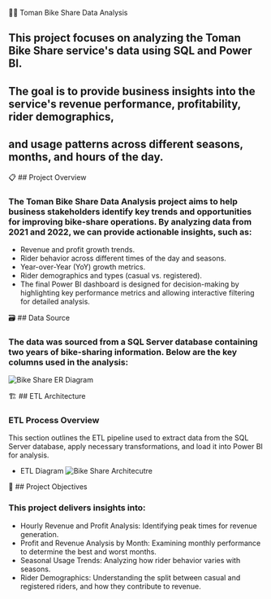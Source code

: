🚴‍♂️ Toman Bike Share Data Analysis
## This project focuses on analyzing the Toman Bike Share service's data using SQL and Power BI. 
## The goal is to provide business insights into the service's revenue performance, profitability, rider demographics, 
## and usage patterns across different seasons, months, and hours of the day.

📋 ## Project Overview
###  The Toman Bike Share Data Analysis project aims to help business stakeholders identify key trends and opportunities for improving bike-share operations. By analyzing data from 2021 and 2022, we can provide actionable insights, such as:

* Revenue and profit growth trends.
* Rider behavior across different times of the day and seasons.
* Year-over-Year (YoY) growth metrics.
* Rider demographics and types (casual vs. registered).
* The final Power BI dashboard is designed for decision-making by highlighting key performance metrics and allowing interactive filtering for detailed analysis.

🗃 ## Data Source
### The data was sourced from a SQL Server database containing two years of bike-sharing information. Below are the key columns used in the analysis:
![Bike Share ER Diagram](https://github.com/user-attachments/assets/0bd9b07d-f0ec-4bb5-9170-854bd4dabfc2)

🏗️ ## ETL Architecture
### ETL Process Overview
This section outlines the ETL pipeline used to extract data from the SQL Server database, apply necessary transformations, and load it into Power BI for analysis.
* ETL Diagram
  ![Bike Share Architecutre](https://github.com/user-attachments/assets/31b9288f-cc43-4c9d-8f2f-58821fe2eb9f)


🎯 ## Project Objectives
### This project delivers insights into:

* Hourly Revenue and Profit Analysis: Identifying peak times for revenue generation.
* Profit and Revenue Analysis by Month: Examining monthly performance to determine the best and worst months.
* Seasonal Usage Trends: Analyzing how rider behavior varies with seasons.
* Rider Demographics: Understanding the split between casual and registered riders, and how they contribute to revenue.

